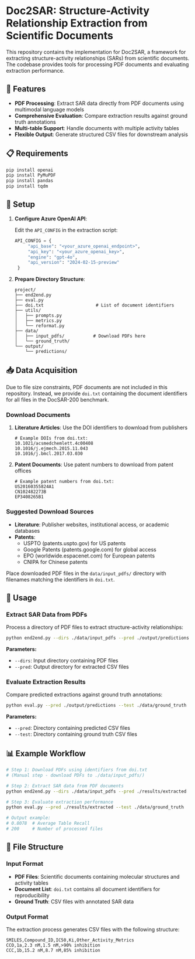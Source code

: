 # Doc2SAR: Structure-Activity Relationship Extraction from Scientific Documents

This repository contains the implementation for Doc2SAR, a framework for extracting structure-activity relationships (SARs) from scientific documents. The codebase provides tools for processing PDF documents and evaluating extraction performance.

## 🚀 Features

- **PDF Processing**: Extract SAR data directly from PDF documents using multimodal language models
- **Comprehensive Evaluation**: Compare extraction results against ground truth annotations
- **Multi-table Support**: Handle documents with multiple activity tables
- **Flexible Output**: Generate structured CSV files for downstream analysis

## 📋 Requirements

```bash
pip install openai
pip install PyMuPDF
pip install pandas
pip install tqdm
```

## 🔧 Setup

1. **Configure Azure OpenAI API**:
   
   Edit the `API_CONFIG` in the extraction script:
   ```python
   API_CONFIG = {
        "api_base": "<your_azure_openai_endpoint>",
        "api_key": "<your_azure_openai_key>",
        "engine": "gpt-4o",
        "api_version": "2024-02-15-preview"
    }
   ```

2. **Prepare Directory Structure**:
   ```
   project/
   ├── end2end.py
   ├── eval.py
   ├── doi.txt                    # List of document identifiers
   ├── utils/
   │   ├── prompts.py
   │   ├── metrics.py
   │   └── reformat.py
   ├── data/
   │   ├── input_pdfs/           # Download PDFs here
   │   └── ground_truth/
   └── output/
       └── predictions/
   ```

## 📥 Data Acquisition

Due to file size constraints, PDF documents are not included in this repository. Instead, we provide `doi.txt` containing the document identifiers for all files in the DocSAR-200 benchmark.

### Download Documents

1. **Literature Articles**: Use the DOI identifiers to download from publishers
   ```
   # Example DOIs from doi.txt:
   10.1021/acsmedchemlett.4c00408
   10.1016/j.ejmech.2015.11.043
   10.1016/j.bmcl.2017.03.030
   ```

2. **Patent Documents**: Use patent numbers to download from patent offices
   ```
   # Example patent numbers from doi.txt:
   US20160355824A1
   CN102482273B
   EP3408265B1
   ```

### Suggested Download Sources
- **Literature**: Publisher websites, institutional access, or academic databases
- **Patents**: 
  - USPTO (patents.uspto.gov) for US patents
  - Google Patents (patents.google.com) for global access
  - EPO (worldwide.espacenet.com) for European patents
  - CNIPA for Chinese patents

Place downloaded PDF files in the `data/input_pdfs/` directory with filenames matching the identifiers in `doi.txt`.

## 🎯 Usage

### Extract SAR Data from PDFs

Process a directory of PDF files to extract structure-activity relationships:

```bash
python end2end.py --dirs ./data/input_pdfs --pred ./output/predictions
```

**Parameters:**
- `--dirs`: Input directory containing PDF files
- `--pred`: Output directory for extracted CSV files

### Evaluate Extraction Results

Compare predicted extractions against ground truth annotations:

```bash
python eval.py --pred ./output/predictions --test ./data/ground_truth
```

**Parameters:**
- `--pred`: Directory containing predicted CSV files
- `--test`: Directory containing ground truth CSV files

## 📊 Example Workflow

```bash
# Step 1: Download PDFs using identifiers from doi.txt
# (Manual step - download PDFs to ./data/input_pdfs/)

# Step 2: Extract SAR data from PDF documents
python end2end.py --dirs ./data/input_pdfs --pred ./results/extracted

# Step 3: Evaluate extraction performance
python eval.py --pred ./results/extracted --test ./data/ground_truth

# Output example:
# 0.8078  # Average Table Recall
# 200     # Number of processed files
```

## 📁 File Structure

### Input Format
- **PDF Files**: Scientific documents containing molecular structures and activity tables
- **Document List**: `doi.txt` contains all document identifiers for reproducibility
- **Ground Truth**: CSV files with annotated SAR data

### Output Format
The extraction process generates CSV files with the following structure:
```csv
SMILES,Compound_ID,IC50,Ki,Other_Activity_Metrics
CCO,1a,2.3 nM,1.5 nM,>90% inhibition
CCC,1b,15.2 nM,8.7 nM,85% inhibition
```
